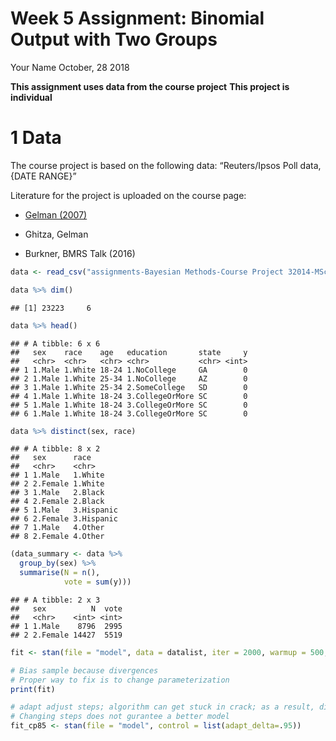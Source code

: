 Week 5 Assignment: Binomial Output with Two Groups
================
Your Name
October, 28 2018

**This assignment uses data from the course project** **This project is
individual**

# 1 Data

The course project is based on the following data: “Reuters/Ipsos Poll
data, {DATE RANGE}”

Literature for the project is uploaded on the course page:

  - [Gelman
    (2007)](http://ilykei.com/api/fileProxy/assignments%2FBayesian%20Methods%2FCourse%20Project%2032014%2FGelman.%20%202007.%20%20Struggles%20with%20Survey%20Weighting%20...%20SS_.pdf)

  - Ghitza, Gelman

  - Burkner, BMRS Talk
(2016)

<!-- end list -->

``` r
data <- read_csv("assignments-Bayesian Methods-Course Project 32014-MScA_32014_BayesianMethods_CourseProjectData.csv")

data %>% dim()
```

    ## [1] 23223     6

``` r
data %>% head()
```

    ## # A tibble: 6 x 6
    ##   sex    race    age   education       state     y
    ##   <chr>  <chr>   <chr> <chr>           <chr> <int>
    ## 1 1.Male 1.White 18-24 1.NoCollege     GA        0
    ## 2 1.Male 1.White 25-34 1.NoCollege     AZ        0
    ## 3 1.Male 1.White 25-34 2.SomeCollege   SD        0
    ## 4 1.Male 1.White 18-24 3.CollegeOrMore SC        0
    ## 5 1.Male 1.White 18-24 3.CollegeOrMore SC        0
    ## 6 1.Male 1.White 18-24 3.CollegeOrMore SC        0

``` r
data %>% distinct(sex, race)
```

    ## # A tibble: 8 x 2
    ##   sex      race      
    ##   <chr>    <chr>     
    ## 1 1.Male   1.White   
    ## 2 2.Female 1.White   
    ## 3 1.Male   2.Black   
    ## 4 2.Female 2.Black   
    ## 5 1.Male   3.Hispanic
    ## 6 2.Female 3.Hispanic
    ## 7 1.Male   4.Other   
    ## 8 2.Female 4.Other

``` r
(data_summary <- data %>% 
  group_by(sex) %>% 
  summarise(N = n(),
            vote = sum(y)))
```

    ## # A tibble: 2 x 3
    ##   sex          N  vote
    ##   <chr>    <int> <int>
    ## 1 1.Male    8796  2995
    ## 2 2.Female 14427  5519

``` r
fit <- stan(file = "model", data = datalist, iter = 2000, warmup = 500, chains = 2, seed = 42, refresh = 2000)
```

``` r
# Bias sample because divergences
# Proper way to fix is to change parameterization
print(fit)
```

``` r
# adapt adjust steps; algorithm can get stuck in crack; as a result, divergences occur; another way to fix this is to change priors
# Changing steps does not gurantee a better model
fit_cp85 <- stan(file = "model", control = list(adapt_delta=.95))
```
